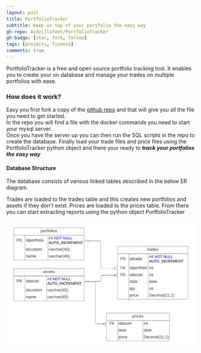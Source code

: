 ```yaml
---
layout: post
title: PortfolioTracker
subtitle: Keep on top of your portfolio the easy way
gh-repo: Aidzillafont/PortfolioTracker
gh-badge: [star, fork, follow]
tags: [projects, finance]
comments: true
---
```


PortfolioTracker is a free and open source portfolio tracking tool. It enables you to create your on database and manage your trades on multiple portfolios with ease. 

### How does it work?
Easy you first fork a copy of the [github repo](https://github.com/Aidzillafont/PortfolioTracker) and that will give you all the file you need to get started.  
In the repo you will find a file with the docker commands you need to start your mysql server.  
Once you have the server up you can then run the SQL scripts in the repo to create the database.
Finally load your trade files and price files using the PortfolioTracker python object and there your ready to **_track your portfolios the easy way_**

#### Database Structure

The database consists of various linked tables described in the below ER diagram.

Trades are loaded to the trades table and this creates new portfolios and assets if they don't exist. 
Prices are loaded to the prices table. From there you can start extracting reports using the python object PortfolioTracker

![ER Diagram](https://raw.githubusercontent.com/Aidzillafont/PortfolioTracker/main/PortfolioTracker.png)


